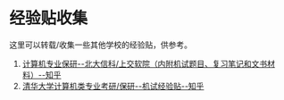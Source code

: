 # 经验贴收集

这里可以转载/收集一些其他学校的经验贴，供参考。

1. [计算机专业保研--北大信科/上交软院（内附机试题目、复习笔记和文书材料）--知乎](https://zhuanlan.zhihu.com/p/51277346)
1. [清华大学计算机类专业考研/保研--机试经验贴--知乎](https://zhuanlan.zhihu.com/p/614290119)